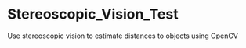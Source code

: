 Stereoscopic_Vision_Test
========================

Use stereoscopic vision to estimate distances to objects using OpenCV